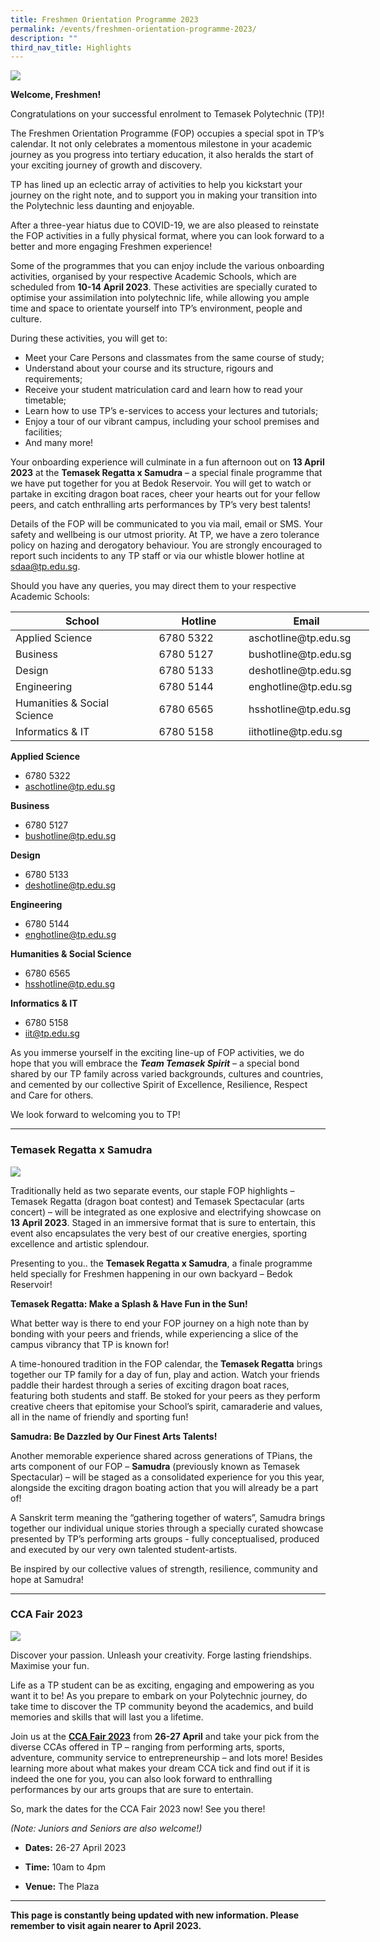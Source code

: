 ```yaml
---
title: Freshmen Orientation Programme 2023
permalink: /events/freshmen-orientation-programme-2023/
description: ""
third_nav_title: Highlights
---
```

![](/images/Home/FO_2023.jpg)

**Welcome, Freshmen!**

Congratulations on your successful enrolment to Temasek Polytechnic (TP)!

The Freshmen Orientation Programme (FOP) occupies a special spot in TP’s calendar. It not only celebrates a momentous milestone in your academic journey as you progress into tertiary education, it also heralds the start of your exciting journey of growth and discovery.

TP has lined up an eclectic array of activities to help you kickstart your journey on the right note, and to support you in making your transition into the Polytechnic less daunting and enjoyable.

After a three-year hiatus due to COVID-19, we are also pleased to reinstate the FOP activities in a fully physical format, where you can look forward to a better and more engaging Freshmen experience!

Some of the programmes that you can enjoy include the various onboarding activities, organised by your respective Academic Schools, which are scheduled from **10-14 April 2023**. These activities are specially curated to optimise your assimilation into polytechnic life, while allowing you ample time and space to orientate yourself into TP’s environment, people and culture.

During these activities, you will get to:

* Meet your Care Persons and classmates from the same course of study;   
*	Understand about your course and its structure, rigours and requirements;  
*	Receive your student matriculation card and learn how to read your timetable; 
*	Learn how to use TP’s e-services to access your lectures and tutorials; 
*	Enjoy a tour of our vibrant campus, including your school premises and facilities; 
* And many more!

Your onboarding experience will culminate in a fun afternoon out on **13 April 2023** at the **Temasek Regatta x Samudra** – a special finale programme that we have put together for you at Bedok Reservoir. You will get to watch or partake in exciting dragon boat races, cheer your hearts out for your fellow peers, and catch enthralling arts performances by TP’s very best talents!

Details of the FOP will be communicated to you via mail, email or SMS. Your safety and wellbeing is our utmost priority. At TP, we have a zero tolerance policy on hazing and derogatory behaviour. You are strongly encouraged to report such incidents to any TP staff or via our whistle blower hotline at [sdaa@tp.edu.sg](mailto:sdaa@tp.edu.sg).

Should you have any queries, you may direct them to your respective Academic Schools:

<div>
<table style="undefined;table-layout: fixed; width: 574px">
<colgroup>
<col style="width: 40%">
<col style="width: 25%">
<col style="width: 35%">
</colgroup>
<thead>
  <tr>
    <th>School</th>
    <th>Hotline</th>
    <th>Email</th>
  </tr>
</thead>
<tbody>
  <tr>
    <td>Applied Science</td>
    <td>6780 5322</td>
    <td>aschotline@tp.edu.sg</td>
  </tr>
  <tr>
    <td>Business</td>
    <td>6780 5127</td>
    <td>bushotline@tp.edu.sg</td>
  </tr>
  <tr>
    <td>Design</td>
    <td>6780 5133</td>
    <td>deshotline@tp.edu.sg</td>
  </tr>
  <tr>
    <td>Engineering</td>
    <td>6780 5144</td>
    <td>enghotline@tp.edu.sg</td>
  </tr>
  <tr>
    <td>Humanities &amp; Social Science</td>
    <td>6780 6565</td>
    <td>hsshotline@tp.edu.sg</td>
  </tr>
  <tr>
    <td>Informatics &amp; IT</td>
    <td>6780 5158</td>
    <td>iithotline@tp.edu.sg</td>
  </tr>
</tbody>
</table>	
	
</div>


**Applied Science**
* 6780 5322
* aschotline@tp.edu.sg

**Business**
* 6780 5127
* bushotline@tp.edu.sg

**Design**
* 6780 5133
* deshotline@tp.edu.sg

**Engineering**
* 6780 5144
* enghotline@tp.edu.sg

**Humanities & Social Science**
* 6780 6565
* hsshotline@tp.edu.sg

**Informatics & IT**
* 6780 5158
* iit@tp.edu.sg


As you immerse yourself in the exciting line-up of FOP activities, we do hope that you will embrace the **_Team Temasek Spirit_** – a special bond shared by our TP family across varied backgrounds, cultures and countries, and cemented by our collective Spirit of Excellence, Resilience, Respect and Care for others.

We look forward to welcoming you to TP!

---

### Temasek Regatta x Samudra

![](/images/Home/Regatta_2023.jpg)

Traditionally held as two separate events, our staple FOP highlights – Temasek Regatta (dragon boat contest) and Temasek Spectacular (arts concert) – will be integrated as one explosive and electrifying showcase on **13 April 2023**. Staged in an immersive format that is sure to entertain, this event also encapsulates the very best of our creative energies, sporting excellence and artistic splendour.

Presenting to you.. the **Temasek Regatta x Samudra**, a finale programme held specially for Freshmen happening in our own backyard – Bedok Reservoir!

**Temasek Regatta: Make a Splash & Have Fun in the Sun!**

What better way is there to end your FOP journey on a high note than by bonding with your peers and friends, while experiencing a slice of the campus vibrancy that TP is known for!

A time-honoured tradition in the FOP calendar, the **Temasek Regatta** brings together our TP family for a day of fun, play and action. Watch your friends paddle their hardest through a series of exciting dragon boat races, featuring both students and staff. Be stoked for your peers as they perform creative cheers that epitomise your School’s spirit, camaraderie and values, all in the name of friendly and sporting fun!

**Samudra: Be Dazzled by Our Finest Arts Talents!**

Another memorable experience shared across generations of TPians, the arts component of our FOP – **Samudra** (previously known as Temasek Spectacular) – will be staged as a consolidated experience for you this year, alongside the exciting dragon boating action that you will already be a part of!

A Sanskrit term meaning the “gathering together of waters”, Samudra brings together our individual unique stories through a specially curated showcase presented by TP’s performing arts groups - fully conceptualised, produced and executed by our very own talented student-artists. 

Be inspired by our collective values of strength, resilience, community and hope at Samudra!

---

### CCA Fair 2023

![](/images/Home/CCA%20Fair%202023.jpg)

Discover your passion. Unleash your creativity. Forge lasting friendships. Maximise your fun.

Life as a TP student can be as exciting, engaging and empowering as you want it to be! As you prepare to embark on your Polytechnic journey, do take time to discover the TP community beyond the academics, and build memories and skills that will last you a lifetime.

Join us at the [**CCA Fair 2023**](/events/ccafair2023/) from **26-27 April** and take your pick from the diverse CCAs offered in TP – ranging from performing arts, sports, adventure, community service to entrepreneurship – and lots more! Besides learning more about what makes your dream CCA tick and find out if it is indeed the one for you, you can also look forward to enthralling performances by our arts groups that are sure to entertain.

So, mark the dates for the CCA Fair 2023 now! See you there!

_(Note: Juniors and Seniors are also welcome!)_

* **Dates:** 26-27 April 2023

* **Time:** 10am to 4pm

* **Venue:** The Plaza

---

**This page is constantly being updated with new information. Please remember to visit again nearer to April 2023.**